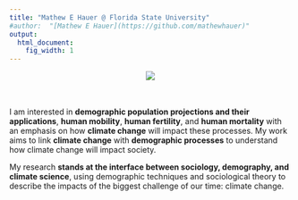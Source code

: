 ```yaml
---
title: "Mathew E Hauer @ Florida State University"
#author:  "[Mathew E Hauer](https://github.com/mathewhauer)"
output:
  html_document:
    fig_width: 1
---
```



<script type='text/javascript' src='https://d1bxh8uas1mnw7.cloudfront.net/assets/embed.js'></script>
<style type="text/css">
table.padded-table td { padding:6px; min-width:100px }
</style>

<center>

![](./images/SSP2_animation.gif)

</center>

<br><br>
I am interested in **demographic population projections and their applications**, **human mobility**, **human fertility**, and **human mortality** with an emphasis on how **climate change** will impact these processes. My work aims to link **climate change** with **demographic processes** to understand how climate change will impact society.

My research **stands at the interface between sociology, demography, and climate science**, using demographic techniques and sociological theory to describe the impacts of the biggest challenge of our time: climate change.



